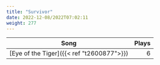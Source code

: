 ```yaml
---
title: "Survivor"
date: 2022-12-08/2022T07:02:11
weight: 277
---
```




 Song | Plays 
----- | -----:
[Eye of the Tiger]({{< ref "t2600877">}}) | 6
